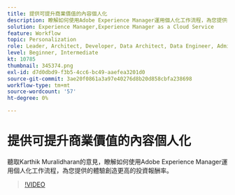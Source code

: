 ```yaml
---
title: 提供可提升商業價值的內容個人化
description: 瞭解如何使用Adobe Experience Manager運用個人化工作流程，為您提供的體驗創造更高的投資報酬率。
solution: Experience Manager,Experience Manager as a Cloud Service
feature: Workflow
topic: Personalization
role: Leader, Architect, Developer, Data Architect, Data Engineer, Admin, User
level: Beginner, Intermediate
kt: 10785
thumbnail: 345374.png
exl-id: d7d0dbd9-f3b5-4cc6-bc49-aaefea3201d0
source-git-commit: 3ae20f0861a3a97e40276d8b20d858cbfa238698
workflow-type: tm+mt
source-wordcount: '57'
ht-degree: 0%

---
```



# 提供可提升商業價值的內容個人化

聽取Karthik Muralidharan的意見，瞭解如何使用Adobe Experience Manager運用個人化工作流程，為您提供的體驗創造更高的投資報酬率。

>[!VIDEO](https://video.tv.adobe.com/v/345374/?quality=12&learn=on)
